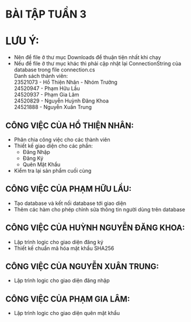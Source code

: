 # BÀI TẬP TUẦN 3 <br>
# LƯU Ý: <br>
- Nên để file ở thư mục Downloads để thuận tiện nhất khi chạy <br>
- Nếu để file ở thư mục khác thì phải cập nhật lại ConnectionString của database trong file connection.cs <br>
Danh sách thành viên: <br>
23521073 - Hồ Thiện Nhân - Nhóm Trưởng <br>
24520947 - Phạm Hữu Lầu <br>
24520937 - Phạm Gia Lâm <br>
24520829 - Nguyễn Huỳnh Đăng Khoa <br>
24521888 - Nguyễn Xuân Trung <br>
## CÔNG VIỆC CỦA HỒ THIỆN NHÂN: <br>
- Phân chia công việc cho các thành viên <br>
- Thiết kế giao diện cho các phần: <br>
  - Đăng Nhập <br>
  - Đăng Ký <br>
  - Quên Mật Khẩu <br>
- Kiểm tra lại sản phẩm cuối cùng
## CÔNG VIỆC CỦA PHẠM HỮU LẦU: <br>
- Tạo database và kết nối database tới giao diện <br>
- Thêm các hàm cho phép chỉnh sửa thông tin người dùng trên database <br>
## CÔNG VIỆC CỦA HUỲNH NGUYỄN ĐĂNG KHOA: <br>
- Lập trình logic cho giao diện đăng ký <br>
- Thiết kế chuẩn mã hóa mật khẩu SHA256 <br>
## CÔNG VIỆC CỦA NGUYỄN XUÂN TRUNG: <br>
- Lập trình logic cho giao diện đăng nhập <br>
## CÔNG VIỆC CỦA PHẠM GIA LÂM: <br>
- Lập trình logic cho giao diện quên mật khẩu <br>




